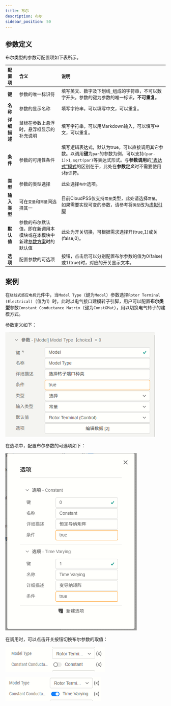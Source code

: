 ```yaml
---
title: 布尔
description: 布尔
sidebar_position: 50
---
```


## 参数定义

布尔类型的参数可配置项如下表所示。

| 配置项 | 含义 | 说明 |
| :--- | :--- | :--- | 
| **键** | 参数的唯一标识符 | 填写英文、数字及下划线```_```组成的字符串，不可以数字开头。参数的键为参数的唯一标识，**不可重复**。 | 
| **名称** | 参数的显示名称 | 填写字符串，可以填写中文，可以重复。 | 
| **详细描述** | 鼠标在参数上悬浮时，悬浮框显示的补充说明 | 填写字符串，可以用Markdown输入，可以填写中文，可以重复。 |
| **条件** | 参数的可用性条件 | 填写逻辑表达式，默认为true，可以直接调用其它参数。以调用**键**为```par```的参数为例，可以支持``` (par-1)>1 ```, ```sqrt(par)```等表达式形式。与**参数调用**的[“表达式”模式](../../../parameterSystem/index.md#表达式模式)的区别在于，此处在**参数定义**时不需要使用```$```标识符。 |
| **类型** | 参数的类型选择 | 此处选择```布尔```选项。 |
| **输入类型** | 可在```变量```和```常量```间选择其一 | 目前CloudPSS仅支持```常量```类型，此处请选择```常量```。如果需要实现可变的参数，请参考将```类型```改为[虚拟引脚](../virtual-pins/index.md) |
| **默认值** | 参数的布尔默认值，即在新调用本模块或在本模块中新建[参数方案](../../../parameterCalculate/index.md)时的默认值 | 此处为开关切换，可根据需求选择开(true,1)或关(false,0)。 |
| **选项** | 配置参数的可选项 | 按钮，点击后可以分别配置布尔参数的值为0(false)或1(true)时，对应的开关显示文本。 |


## 案例

在```绕线式感应电机```元件中，当```Model Type```（键为```Model```）参数选择```Rotor Terminal (Electrical)```（值为1）时，此时以电气接口建模转子引脚，用户可以配置**布尔类型**参数```Constant Conductance Matrix```（键为```ConstGMat```），用以切换电气转子的建模方式。

参数定义如下：

![绕线式感应电机中的布尔参数定义](image.png)

在选项中，配置布尔参数的可选项如下：

![配置绕线式感应电机的布尔参数的选项](image-5.png)

在调用时，可以点击开关按钮切换布尔参数的取值：

![布尔参数为false/0](image-4.png)

![布尔参数为true/1](image-3.png)

